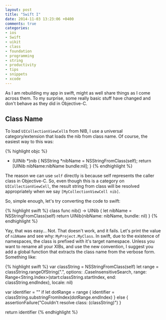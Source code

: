 ```yaml
---
layout: post
title: "Swift I"
date: 2014-11-03 13:23:06 +0400
comments: true
categories: 
- ios
- Swift
- uikit
- class
- foundation
- programming
- string
- productivity
- tips
- snippets
- xcode
---
```


As I am rebuilding my app in swift, might as well share things as I come across them. To my surprise, some really basic stuff have changed and don't behave as they did in Objective-C.

## Class Name

To load `UICollectionViewCell`s from NIB, I use a universal category/extension that loads the nib from class name. Of course, the easiest way to this was:

{% highlight objc %}
+ (UINib *)nib {
    NSString *nibName = NSStringFromClass(self);
    return [UINib nibName:nibName bundle:nil];
}
{% endhighlight %}

The reason we can use `self` directly is because self represents the caller class in Objective-C. So, even though this is a category on `UICollectionViewCell`, the result string from class will be resolved appropriately when we say `[MyCollectionViewCell nib]`.

So, simple enough, let's try converting the code to swift:

{% highlight swift %}
class func nib() -> UINib {
    let nibName = NSStringFromClass(self)
    return UINib(nibName: nibName, bundle: nil)
}
{% endhighlight %}

Yay, that was easy... Not. That doesn't work, and it fails. Let's print the value of `nibName` and see why: `MyProject.MyClass`. In swift, due to the existence of namespaces, the class is prefixed with it's target namespace. Unless you want to rename all your XIBs, and use the new convention, I suggest you add a global function that extracts the class name from the verbose form. Something like:

{% highlight swift %}
var classString = NSStringFromClass(self)
let range = classString.rangeOfString(".", options: .CaseInsensitiveSearch, range: Range<String.Index>(start:classString.startIndex, end: classString.endIndex), locale: nil)

var identifier = ""
if let dotRange = range {
    identifier = classString.substringFromIndex(dotRange.endIndex)
}
else {
    assertionFailure("Couldn't resolve class: \(classString)")
}

return identifier
{% endhighlight %}

